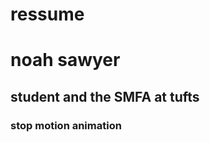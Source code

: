 <!DOCTYPE html>

<html>

  <head>
  <tittle> <h1> ressume </h1> </tittle>
  </head>
  
  <body>
  <h1> noah sawyer </h1>
  <h2> student and the SMFA at tufts </h2>
  <h3> stop motion animation </h3>
  
  </body>

</html>
